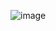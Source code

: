 ![image](https://user-images.githubusercontent.com/67383465/112800165-ec58dd00-908c-11eb-931a-bb2188ac039e.png)
